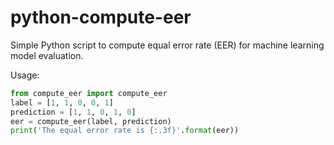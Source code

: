 # python-compute-eer
Simple Python script to compute equal error rate (EER) for machine learning model evaluation.

Usage:
```python
from compute_eer import compute_eer
label = [1, 1, 0, 0, 1]
prediction = [1, 1, 0, 1, 0]
eer = compute_eer(label, prediction)
print('The equal error rate is {:.3f}'.format(eer))
```
